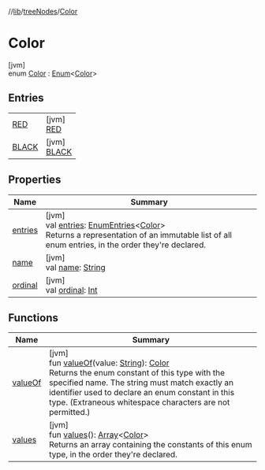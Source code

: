 //[lib](../../../Documentation)/[treeNodes](../index.md)/[Color](index.md)

# Color

[jvm]\
enum [Color](index.md) : [Enum](https://kotlinlang.org/api/latest/jvm/stdlib/kotlin/-enum/index.html)&lt;[Color](index.md)&gt;

## Entries

| | |
|---|---|
| [RED](-r-e-d/index.md) | [jvm]<br>[RED](-r-e-d/index.md) |
| [BLACK](-b-l-a-c-k/index.md) | [jvm]<br>[BLACK](-b-l-a-c-k/index.md) |

## Properties

| Name | Summary |
|---|---|
| [entries](entries.md) | [jvm]<br>val [entries](entries.md): [EnumEntries](https://kotlinlang.org/api/latest/jvm/stdlib/kotlin.enums/-enum-entries/index.html)&lt;[Color](index.md)&gt;<br>Returns a representation of an immutable list of all enum entries, in the order they're declared. |
| [name](-b-l-a-c-k/index.md#-372974862%2FProperties%2F1299105613) | [jvm]<br>val [name](-b-l-a-c-k/index.md#-372974862%2FProperties%2F1299105613): [String](https://kotlinlang.org/api/latest/jvm/stdlib/kotlin/-string/index.html) |
| [ordinal](-b-l-a-c-k/index.md#-739389684%2FProperties%2F1299105613) | [jvm]<br>val [ordinal](-b-l-a-c-k/index.md#-739389684%2FProperties%2F1299105613): [Int](https://kotlinlang.org/api/latest/jvm/stdlib/kotlin/-int/index.html) |

## Functions

| Name | Summary |
|---|---|
| [valueOf](value-of.md) | [jvm]<br>fun [valueOf](value-of.md)(value: [String](https://kotlinlang.org/api/latest/jvm/stdlib/kotlin/-string/index.html)): [Color](index.md)<br>Returns the enum constant of this type with the specified name. The string must match exactly an identifier used to declare an enum constant in this type. (Extraneous whitespace characters are not permitted.) |
| [values](values.md) | [jvm]<br>fun [values](values.md)(): [Array](https://kotlinlang.org/api/latest/jvm/stdlib/kotlin/-array/index.html)&lt;[Color](index.md)&gt;<br>Returns an array containing the constants of this enum type, in the order they're declared. |
